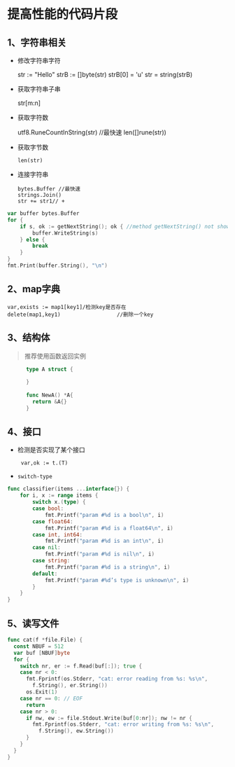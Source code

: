 # 提高性能的代码片段

## 1、字符串相关

- 修改字符串字符
  
     
     str := "Hello"
     strB := []byte(str)
     strB[0] = 'u'
     str = string(strB)
     
- 获取字符串子串

     
     str[m:n]     
     

- 获取字符数
  
     
     utf8.RuneCountInString(str) //最快速
     len([]rune(str))
          
- 获取字节数

     
      len(str)   
      
- 连接字符串
 
      bytes.Buffer //最快速
      strings.Join()
      str += str1// +
      
```go
var buffer bytes.Buffer
for {
	if s, ok := getNextString(); ok { //method getNextString() not shown here
		buffer.WriteString(s)
	} else {
		break
	}
}
fmt.Print(buffer.String(), "\n")
```      
     
## 2、map字典

  
    var,exists := map1[key1]/检测key是否存在
    delete(map1,key1)                  //删除一个key
    
## 3、结构体
> 推荐使用函数返回实例

```go
      type A struct {
      
      }
      
      func NewA() *A{
        return &A{}
      }    
```

## 4、接口

- 检测是否实现了某个接口

       var,ok := t.(T) 

- `switch-type`
```go
func classifier(items ...interface{}) {
    for i, x := range items {
        switch x.(type) {
        case bool:
            fmt.Printf("param #%d is a bool\n", i)
        case float64:
            fmt.Printf("param #%d is a float64\n", i)
        case int, int64:
            fmt.Printf("param #%d is an int\n", i)
        case nil:
            fmt.Printf("param #%d is nil\n", i)
        case string:
            fmt.Printf("param #%d is a string\n", i)
        default:
            fmt.Printf("param #%d’s type is unknown\n", i)
        }
    }
}
```

## 5、读写文件

```go
func cat(f *file.File) {
  const NBUF = 512
  var buf [NBUF]byte
  for {
    switch nr, er := f.Read(buf[:]); true {
    case nr < 0:
      fmt.Fprintf(os.Stderr, "cat: error reading from %s: %s\n",
        f.String(), er.String())
      os.Exit(1)
    case nr == 0: // EOF
      return
    case nr > 0:
      if nw, ew := file.Stdout.Write(buf[0:nr]); nw != nr {
        fmt.Fprintf(os.Stderr, "cat: error writing from %s: %s\n",
          f.String(), ew.String())
      }
    }
  }
}
```
